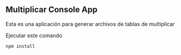 

## Multiplicar Console App

Esta es una aplicación para generar archivos de tablas de multiplicar

Ejecutar este comando

```
npm install
```

